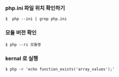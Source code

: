 ### php.ini 파일 위치 확인하기

`$  php --ini | grep php.ini`





### 모듈 버전 확인

`$ php --ri 모듈명`





### kernal 로 실행

`$ php -r 'echo function_exists('array_values');'`

